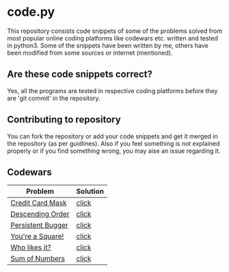 # code.py

This repository consists code snippets of some of the problems solved from most popular online coding platforms like codewars etc. written and tested in python3. Some of the snippets have been written by me, others have been modified from some sources or internet (mentioned).


## Are these code snippets correct?

Yes, all the programs are tested in respective coding platforms before they are 'git commit' in the repository.


## Contributing to repository

You can fork the repository or add your code snippets and get it merged in the repository (as per guidlines). Also if you feel something is not explained properly or if you find something wrong, you may aise an issue regarding it.


## Codewars

| Problem                                                                            | Solution                                          |
|------------------------------------------------------------------------------------|---------------------------------------------------|
| [Credit Card Mask](https://www.codewars.com/kata/credit-card-mask/train/python)    | [click](https://github.com/dinoRkz/code.py/blob/master/codewars/credit_card_mask.py)                             | 
| [Descending Order](https://www.codewars.com/kata/descending-order/train/python)    | [click](https://github.com/dinoRkz/code.py/blob/master/codewars/descending_order.py)                             | 
| [Persistent Bugger](https://www.codewars.com/kata/persistent-bugger/train/python)  | [click](https://github.com/dinoRkz/code.py/blob/master/codewars/persistent_bugger.py)                            | 
| [You're a Square!](https://www.codewars.com/kata/youre-a-square/train/python)      | [click](https://github.com/dinoRkz/code.py/blob/master/codewars/youre_a_square.py)                               | 
| [Who likes it?](https://www.codewars.com/kata/who-likes-it/train/python)           | [click](https://github.com/dinoRkz/code.py/blob/master/codewars/who_likes_it.py)                                 | 
| [Sum of Numbers](https://www.codewars.com/kata/beginner-series-number-3-sum-of-numbers/train/python)       | [click](https://github.com/dinoRkz/code.py/blob/master/codewars/sum_of_numbers.py)       | 